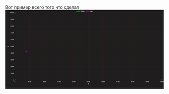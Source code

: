 Вот пример всего того что сделал 
![Image alt](https://github.com/Q1va/Loran/blob/main/ScreenShots/1.jpg)

